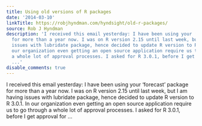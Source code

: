 ```yaml
---
title: Using old versions of R packages
date: '2014-03-10'
linkTitle: https://robjhyndman.com/hyndsight/old-r-packages/
source: Rob J Hyndman
description: 'I received this email yesterday: I have been using your ‘forecast’ package
  for more than a year now. I was on R version 2.15 until last week, but I am having
  issues with lubridate package, hence decided to update R version to R 3.0.1. In
  our organization even getting an open source application require us to go through
  a whole lot of approval processes. I asked for R 3.0.1, before I get approval for
  ...'
disable_comments: true
---
```

I received this email yesterday: I have been using your ‘forecast’ package for more than a year now. I was on R version 2.15 until last week, but I am having issues with lubridate package, hence decided to update R version to R 3.0.1. In our organization even getting an open source application require us to go through a whole lot of approval processes. I asked for R 3.0.1, before I get approval for ...